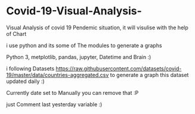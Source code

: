 # Covid-19-Visual-Analysis-
Visual Analysis of covid 19 Pendemic situation, it will visulise with the help of Chart

i use python and its some of The modules to generate a graphs 

Python 3, metplotlib, pandas, jupyter, Datetime and Brain :)

i following Datasets https://raw.githubusercontent.com/datasets/covid-19/master/data/countries-aggregated.csv to generate a graph this dataset updated daily :)



Currently date set to Manually you can remove that :P 

just Comment last yesterday variable :)
